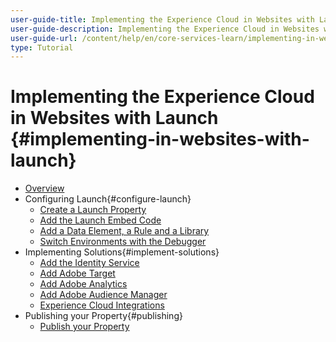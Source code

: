 ```yaml
---
user-guide-title: Implementing the Experience Cloud in Websites with Launch
user-guide-description: Implementing the Experience Cloud in Websites with Launch is the perfect starting point for front-end developers or technical marketers who want to learn how to implement the Adobe Experience Cloud solutions on their website.
user-guide-url: /content/help/en/core-services-learn/implementing-in-websites-with-launch/index.html
type: Tutorial
---
```


# Implementing the Experience Cloud in Websites with Launch {#implementing-in-websites-with-launch}

+ [Overview](index.md)
+ Configuring Launch{#configure-launch}
  + [Create a Launch Property](launch.md)
  + [Add the Launch Embed Code](launch-add-embed.md)
  + [Add a Data Element, a Rule and a Library](launch-data-elements-rules.md)
  + [Switch Environments with the Debugger](launch-switch-environments.md)
+ Implementing Solutions{#implement-solutions}
  + [Add the Identity Service](id-service.md)
  + [Add Adobe Target](target.md)
  + [Add Adobe Analytics](analytics.md)
  + [Add Adobe Audience Manager](audience-manager.md)
  + [Experience Cloud Integrations](integrations.md)
+ Publishing your Property{#publishing}
  + [Publish your Property](publish.md)
